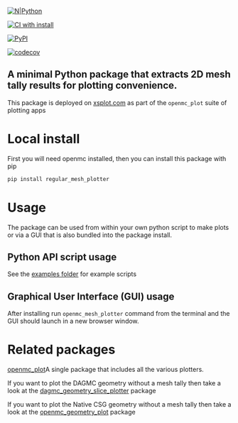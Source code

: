 [![N|Python](https://www.python.org/static/community_logos/python-powered-w-100x40.png)](https://www.python.org)

[![CI with install](https://github.com/fusion-energy/regular_mesh_plotter/actions/workflows/ci_with_install.yml/badge.svg?branch=develop)](https://github.com/fusion-energy/regular_mesh_plotter/actions/workflows/ci_with_install.yml)

[![PyPI](https://img.shields.io/pypi/v/regular-mesh-plotter?color=brightgreen&label=pypi&logo=grebrightgreenen&logoColor=green)](https://pypi.org/project/regular-mesh-plotter/)

[![codecov](https://codecov.io/gh/fusion-energy/regular_mesh_plotter/branch/main/graph/badge.svg)](https://codecov.io/gh/fusion-energy/regular_mesh_plotter)

## A minimal Python package that extracts 2D mesh tally results for plotting convenience.

This package is deployed on [xsplot.com](https://www.xsplot.com) as part of the ```openmc_plot``` suite of plotting apps

# Local install

First you will need openmc installed, then you can install this package with pip

```bash
pip install regular_mesh_plotter
```
# Usage

The package can be used from within your own python script to make plots or via a GUI that is also bundled into the package install.

## Python API script usage

See the [examples folder](https://github.com/fusion-energy/regular_mesh_plotter/tree/master/examples) for example scripts

## Graphical User Interface (GUI) usage

After installing run ```openmc_mesh_plotter``` command from the terminal and the GUI should launch in a new browser window.
# Related packages

[openmc_plot](https://github.com/fusion-energy/openmc_plot)A single package that includes all the various plotters.

If you want to plot the DAGMC geometry without a mesh tally then take a look at
the [dagmc_geometry_slice_plotter](https://github.com/fusion-energy/dagmc_geometry_slice_plotter) package

If you want to plot the Native CSG geometry without a mesh tally then take a look at
the [openmc_geometry_plot](https://github.com/fusion-energy/openmc_geometry_plot) package
